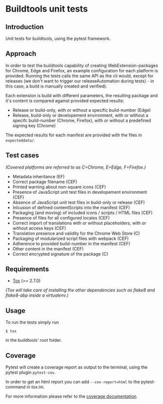 # Buildtools unit tests

## Introduction

Unit tests for buildtools, using the pytest framework.

## Approach

In order to test the buildtools capability of creating WebExtension-packages
for Chrome, Edge and Firefox, an example configuration for each platform is
provided.
Running the tests calls the same API as the cli would, except for releases
(we don't want to trigger our releaseAutomation during tests) - in this case,
a build is manually created and verified).

Each extension is build with different parameters, the resulting package and
it's content is compared against provided expected results:

- Release or build-only, with or without a specific build-number (Edge)
- Release, build-only or developement environment, with or without a specifc
  build-number (Chrome, Firefox), with or without a predefined signing key
  (Chrome)

The expected results for each manifest are provided with the files in
`expecteddata/`.

## Test cases

_(Covered platforms are referred to as C=Chrome, E=Edge, F=Firefox.)_

- Metadata inheritance (EF)
- Correct package filename (CEF)
- Printed warning about non-square icons (CEF)
- Presence of JavaScript unit test files in developement environment (CEF)
- Absence of JavaScript unit test files in build-only or release (CEF)
- Inlcusion of defined contentScripts into the manifest (CEF)
- Packaging (and moving) of included icons / scripts / HTML files (CEF)
- Presence of files for all configured locales (CEF)
- Correct import of translations with or without placeholders, with or without
  access keys (CEF)
- Translation presence and validity for the Chrome Web Store (C)
- Packaging of modularized script files with webpack (CEF)
- Adherence to provided build-number in the manifest (CEF)
- Other content in the manifest (CEF)
- Correct encrypted signature of the package (C)

## Requirements

- [Tox](https://pypi.python.org/pypi/tox) (>= 2.7.0)

_(Tox will take care of installing the other dependencies such as flake8 and
flake8-abp inside a virtualenv.)_

## Usage

To run the tests simply run

```
$ tox
```

in the buildtools' root folder.

## Coverage

Pytest will create a coverage report as output to the terminal, using the
pytest plugin `pytest-cov`.

In order to get an html report you can add `--cov-report=html` to the
pytest-command in tox.ini.

For more information please refer to the
[coverage documentation](https://coverage.readthedocs.io/)
